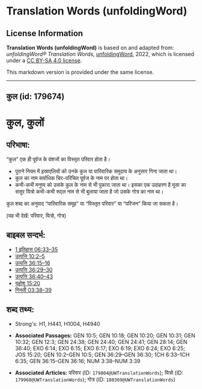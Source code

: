 # Translation Words (unfoldingWord)

## License Information

**Translation Words (unfoldingWord)** is based on and adapted from: _unfoldingWord® Translation Words_, [unfoldingWord](https://unfoldingword.org/utw), 2022, which is licensed under a [CC BY-SA 4.0 license](https://creativecommons.org/licenses/by-sa/4.0/legalcode.en).

This markdown version is provided under the same license.



--------------------------------

## कुल (id: 179674)

कुल, कुलों
==========

परिभाषा:
--------

“कुल” एक ही पूर्वज के वंशजों का विस्तृत परिवार होता है।

* पुराने नियम में इस्राएलियों को उनके कुल या पारिवारिक समुदाय के अनुसार गिना जाता था।
* कुल का नाम सर्वाधिक चिर\-परिचित पूर्वज के नाम पर होता था।
* कभी\-कभी मनुष्य को उसके कुल के नाम से भी पुकारा जाता था। इसका एक उदाहरण है मूसा का ससुर यित्रो कभी\-कभी रूएल नाम से भी बुलाया जाता है जो उसके गोत्र का नाम था।

कुल शब्द का अनुवाद “पारिवारिक समूह” या “विस्तृत परिवार” या “परिजन” किया जा सकता है।

(यह भी देखें: परिवार, यित्रो, गोत्र)

बाइबल सन्दर्भ:
--------------

* [1 इतिहास 06:33–35](https://ref.ly/1Chr0:0)
* [उत्पत्ति 10:2–5](https://ref.ly/Gen10:2-Gen10:5)
* [उत्पत्ति 36:15–16](https://ref.ly/Gen36:15-Gen36:16)
* [उत्पत्ति 36:29–30](https://ref.ly/Gen36:29-Gen36:30)
* [उत्पत्ति 36:40–43](https://ref.ly/Gen36:40-Gen36:43)
* [यहोशू 15:20](https://ref.ly/Josh15:20)
* [गिनती 03:38–39](https://ref.ly/Num3:38-Num3:39)

शब्द तथ्य:
----------

* Strong's: H1, H441, H1004, H4940

* **Associated Passages:** GEN 10:5; GEN 10:18; GEN 10:20; GEN 10:31; GEN 10:32; GEN 12:3; GEN 24:38; GEN 24:40; GEN 24:41; GEN 28:14; GEN 36:40; EXO 6:14; EXO 6:15; EXO 6:17; EXO 6:19; EXO 6:24; EXO 6:25; JOS 15:20; GEN 10:2–GEN 10:5; GEN 36:29–GEN 36:30; 1CH 6:33–1CH 6:35; GEN 36:15–GEN 36:16; NUM 3:38–NUM 3:39
* **Associated Articles:** परिवार (ID: `179804@UWTranslationWords`); यित्रो (ID: `179968@UWTranslationWords`); गोत्र (ID: `180369@UWTranslationWords`)

